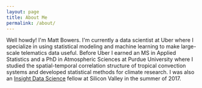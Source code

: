 ```yaml
---
layout: page
title: About Me
permalink: /about/
---
```


Well howdy!
I'm Matt Bowers.
I'm currently a data scientist at Uber where I specialize in using statistical modeling and machine learning to make large-scale telematics data useful.
Before Uber I earned an MS in Applied Statistics and a PhD in Atmospheric Sciences at Purdue University where I studied the spatial-temporal correlation structure of tropical convection systems and developed statistical methods for climate research.
I was also an [Insight Data Science](https://insightfellows.com/data-science) fellow at Silicon Valley in the summer of 2017.